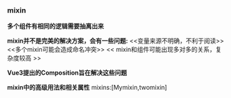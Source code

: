 ### mixin

**多个组件有相同的逻辑需要抽离出来**

**mixin并不是完美的解决方案，会有一些问题:**
<<变量来源不明确，不利于阅读>>
<<多个mixin可能会造成命名冲突>>
<< mixin和组件可能出现多对多的关系，复杂度较高 >>


**Vue3提出的Composition旨在解决这些问题**

**mixin中的高级用法和相关属性**
mixins:[Mymixin,twomixin]